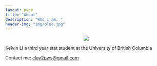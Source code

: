 ```yaml
---
layout: page
title: "About"
description: "Who i am. "
header-img: "img/blue.jpg"
---
```



<center>
    <p><img src="http://7xlfkx.com1.z0.glb.clouddn.com/white2.jpg" align="center"></p>
</center>

Kelvin Li
a third year stat student at the University of British Columbia

Contact me:
<a href="mailto:clay2pws@gmail.com">clay2pws@gmail.com</a>  







